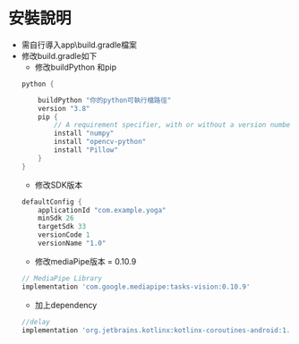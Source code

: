 # 安裝說明
* 需自行導入app\build.gradle檔案
* 修改build.gradle如下
    - 修改buildPython 和pip 
    ```gradle = 
    python {

        buildPython "你的python可執行檔路徑"
        version "3.8"
        pip {
            // A requirement specifier, with or without a version number:
            install "numpy"
            install "opencv-python"
            install "Pillow"
        }
    }
    ```
    - 修改SDK版本
    ```gradle = 
    defaultConfig {
        applicationId "com.example.yoga"
        minSdk 26
        targetSdk 33
        versionCode 1
        versionName "1.0"
    ```
    - 修改mediaPipe版本 = 0.10.9
    ```gradle =
    // MediaPipe Library
    implementation 'com.google.mediapipe:tasks-vision:0.10.9'
    ```
    - 加上dependency
    ```gradle =
    //delay
    implementation 'org.jetbrains.kotlinx:kotlinx-coroutines-android:1.5.0'
    ```
